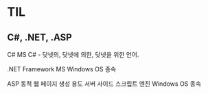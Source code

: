 # TIL

## C#, .NET, .ASP

C#
MS
C# - 닷넷의, 닷넷에 의한, 닷넷을 위한 언어.

.NET Framework
MS
Windows OS 종속 

ASP
동적 웹 페이지 생성 용도
서버 사이드 스크립트 엔진
Windows OS 종속
